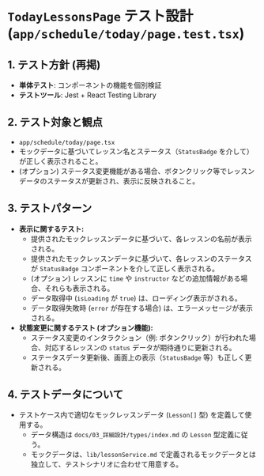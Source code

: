 # `TodayLessonsPage` テスト設計 (`app/schedule/today/page.test.tsx`)

## 1. テスト方針 (再掲)
- **単体テスト**: コンポーネントの機能を個別検証
- **テストツール**: Jest + React Testing Library

## 2. テスト対象と観点
- `app/schedule/today/page.tsx`
- モックデータに基づいてレッスン名とステータス（`StatusBadge` を介して）が正しく表示されること。
- (オプション) ステータス変更機能がある場合、ボタンクリック等でレッスンデータのステータスが更新され、表示に反映されること。

## 3. テストパターン
- **表示に関するテスト:**
  - 提供されたモックレッスンデータに基づいて、各レッスンの名前が表示される。
  - 提供されたモックレッスンデータに基づいて、各レッスンのステータスが `StatusBadge` コンポーネントを介して正しく表示される。
  - (オプション) レッスンに `time` や `instructor` などの追加情報がある場合、それらも表示される。
  - データ取得中 (`isLoading` が `true`) は、ローディング表示がされる。
  - データ取得失敗時 (`error` が存在する場合) は、エラーメッセージが表示される。
- **状態変更に関するテスト (オプション機能):**
  - ステータス変更のインタラクション（例: ボタンクリック）が行われた場合、対応するレッスンの `status` データが期待通りに更新される。
  - ステータスデータ更新後、画面上の表示（`StatusBadge` 等）も正しく更新される。

## 4. テストデータについて
- テストケース内で適切なモックレッスンデータ (`Lesson[]` 型) を定義して使用する。
  - データ構造は `docs/03_詳細設計/types/index.md` の `Lesson` 型定義に従う。
  - モックデータは、`lib/lessonService.md` で定義されるモックデータとは独立して、テストシナリオに合わせて用意する。 